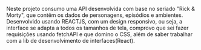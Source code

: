 Neste projeto consumo uma API desenvolvida com base no seriado "Rick & Morty", que contêm os dados de personagens, episódios e ambientes. Desenvolvido usando REACTJS, com um design responsivo, ou seja, a interface se adapta a todos os tamanhos de tela, comprovo que sei fazer requisições usando fetchAPI e que domino o CSS, além de saber trabalhar com a lib de desenvolvimento de interfaces(React).